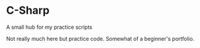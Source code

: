 # C-Sharp
A small hub for my practice scripts

Not really much here but practice code. Somewhat of a beginner's portfolio.
